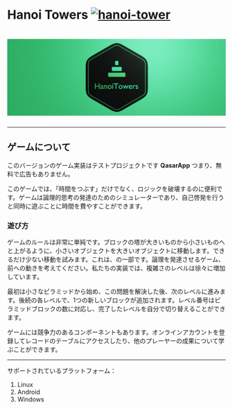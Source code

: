 # **Hanoi Towers** [![hanoi-tower](https://snapcraft.io/hanoi-tower/badge.svg)](https://snapcraft.io/hanoi-tower)

# ![Hanoi Towers Logo](hanoitowers/res/HanoiTowers_Banner_Web.png)


***************************
## **ゲームについて**
このバージョンのゲーム実装はテストプロジェクトです **QasarApp** つまり、無料で広告もありません。
  
 このゲームでは、「時間をつぶす」だけでなく、ロジックを破壊するのに便利です。ゲームは論理的思考の発達のためのシミュレーターであり、自己啓発を行うと同時に遊ぶことに時間を費やすことができます。

 ### **遊び方**
   
  ゲームのルールは非常に単純です。ブロックの塔が大きいものから小さいものへと上がるように、小さいオブジェクトを大きいオブジェクトに移動します。できるだけ少ない移動を試みます。これは、の一部です。論理を発達させるゲーム、前への動きを考えてください。私たちの実装では、複雑さのレベルは徐々に増加しています。
  
最初は小さなピラミッドから始め、この問題を解決した後、次のレベルに進みます。後続の各レベルで、1つの新しいブロックが追加されます。レベル番号はピラミッドブロックの数に対応し、完了したレベルを自分で切り替えることができます。

 ゲームには競争力のあるコンポーネントもあります。オンラインアカウントを登録してレコードのテーブルにアクセスしたり、他のプレーヤーの成果について学ぶことができます。
 
***

サポートされているプラ​​ットフォーム：
1. Linux
2. Android 
3. Windows 




